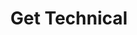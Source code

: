 ---
title: Get Technical
description: For a deeper dive into the source code and how a blockchain is built from core components written in Rust, explore the reference documentation.
link: /quick-start/
order: 3
featured_image: "../media/images/get-technical.png"
bodyLinkOneTitle: Rust for Substrate
bodyLinkOneURL: /main-docs/fundamentals/rust-basics/
bodyLinkTwoTitle: Core libraries
bodyLinkTwoURL: /main-docs/build/libraries/
bodyLinkThreeTitle: Rust API
bodyLinkThreeURL: https://paritytech.github.io/substrate/master/sc_service/
---